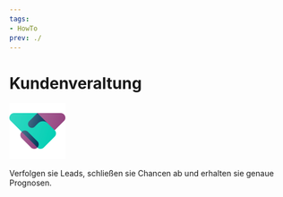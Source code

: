 ```yaml
---
tags:
- HowTo
prev: ./
---
```

# Kundenveraltung
![icons_odoo_crm](assets/icons_odoo_crm.png)

Verfolgen sie Leads, schließen sie Chancen ab und erhalten sie genaue Prognosen.